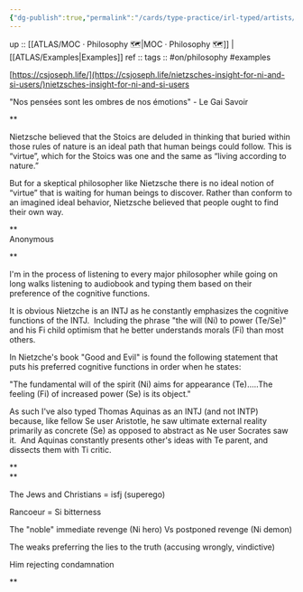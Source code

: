 ```yaml
---
{"dg-publish":true,"permalink":"/cards/type-practice/irl-typed/artists/ecrivains/nietzsche/","created":"2022-12-23T06:16:00.196+01:00","updated":"2023-04-08T01:12:04.692+02:00"}
---
```


up :: [[ATLAS/MOC · Philosophy 🗺️\|MOC · Philosophy 🗺️]] | [[ATLAS/Examples\|Examples]]
ref :: 
tags :: #on/philosophy #examples 

[https://csjoseph.life/](https://csjoseph.life/nietzsches-insight-for-ni-and-si-users/)nietzsches-insight-for-ni-and-si-users

  
"Nos pensées sont les ombres de nos émotions" - Le Gai Savoir 
 
**

Nietzsche believed that the Stoics are deluded in thinking that buried within those rules of nature is an ideal path that human beings could follow. This is “virtue”, which for the Stoics was one and the same as “living according to nature.”

But for a skeptical philosopher like Nietzsche there is no ideal notion of “virtue” that is waiting for human beings to discover. Rather than conform to an imagined ideal behavior, Nietzsche believed that people ought to find their own way.

**  
Anonymous

**

I'm in the process of listening to every major philosopher while going on long walks listening to audiobook and typing them based on their preference of the cognitive functions.

  

It is obvious Nietzche is an INTJ as he constantly emphasizes the cognitive functions of the INTJ.  Including the phrase "the will (Ni) to power (Te/Se)" and his Fi child optimism that he better understands morals (Fi) than most others. 

  

In Nietzche's book "Good and Evil" is found the following statement that puts his preferred cognitive functions in order when he states:

  

"The fundamental will of the spirit (Ni) aims for appearance (Te).....The feeling (Fi) of increased power (Se) is its object."

  

As such I've also typed Thomas Aquinas as an INTJ (and not INTP) because, like fellow Se user Aristotle, he saw ultimate external reality primarily as concrete (Se) as opposed to abstract as Ne user Socrates saw it.  And Aquinas constantly presents other's ideas with Te parent, and dissects them with Ti critic.

**  
**

The Jews and Christians = isfj (superego)

Rancoeur = Si bitterness

The "noble" immediate revenge (Ni hero) Vs postponed revenge (Ni demon)

The weaks preferring the lies to the truth (accusing wrongly, vindictive)

Him rejecting condamnation

**